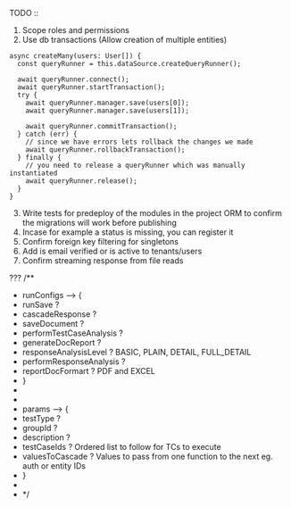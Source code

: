TODO :: 
1. Scope roles and permissions
2. Use db transactions (Allow creation of multiple entities)

```
async createMany(users: User[]) {
  const queryRunner = this.dataSource.createQueryRunner();

  await queryRunner.connect();
  await queryRunner.startTransaction();
  try {
    await queryRunner.manager.save(users[0]);
    await queryRunner.manager.save(users[1]);

    await queryRunner.commitTransaction();
  } catch (err) {
    // since we have errors lets rollback the changes we made
    await queryRunner.rollbackTransaction();
  } finally {
    // you need to release a queryRunner which was manually instantiated
    await queryRunner.release();
  }
}
```
3. Write tests for predeploy of the modules in the project ORM to confirm the migrations will work before publishing
4. Incase for example a status is missing, you can register it
5. Confirm foreign key filtering for singletons
6. Add is email verified or is active to tenants/users
7. Confirm streaming response from file reads



???
/**
   * runConfigs --> {
   *    runSave ?
   *    cascadeResponse ?
   *    saveDocument ?
   *    performTestCaseAnalysis ?
   *    generateDocReport ?
   *    responseAnalysisLevel ? BASIC, PLAIN, DETAIL, FULL_DETAIL
   *    performResponseAnalysis ?
   *    reportDocFormart ? PDF and EXCEL
   * }
   *
   *
   * params --> {
   *    testType ?
   *    groupId ?
   *    description ?
   *    testCaseIds ? Ordered list to follow for TCs to execute
   *    valuesToCascade ? Values to pass from one function to the next eg. auth or entity IDs
   * }
   *
   * */